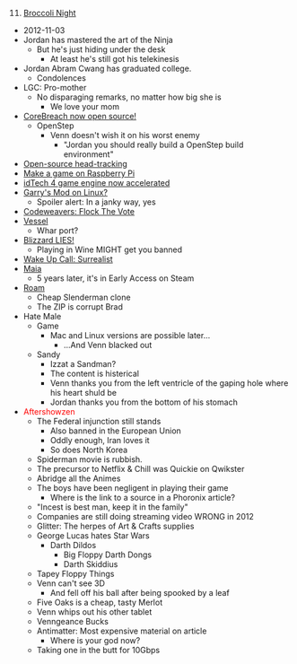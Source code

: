 11. [Broccoli Night](https://linuxgamecast.com/2012/11/linuxgamecast-weekly-ep11-broccoli-night/)
   * 2012-11-03
   * Jordan has mastered the art of the Ninja
      * But he's just hiding under the desk
         * At least he's still got his telekinesis
   * Jordan Abram Cwang has graduated college.
      * Condolences
   * LGC: Pro-mother
      * No disparaging remarks, no matter how big she is
        * We love your mom
   * [CoreBreach now open source!](http://www.gamingonlinux.com/index.php?threads/corebreach-now-open-source.1125/)
      * OpenStep
         * Venn doesn't wish it on his worst enemy
            * "Jordan you should really build a OpenStep build environment"
   * [Open-source head-tracking](https://freegamer.blogspot.com/2012/10/open-source-head-tracking.html)
   * [Make a game on Raspberry Pi](http://www.linuxuser.co.uk/tutorials/make-a-game-on-raspberry-pi)
   * [idTech 4 game engine now accelerated](http://www.vectorfabrics.com/blog/item/vector_fabrics_accelerates_idtech_4_game_engine)
   * [Garry's Mod on Linux?](http://garry.tv/post/34644386248/any-plans-for-porting-gm-to-linux)
     * Spoiler alert: In a janky way, yes
   * [Codeweavers: Flock The Vote](http://flock.codeweavers.com/)
   * [Vessel](https://www.reddit.com/r/linux_gaming/comments/12f3qa/so_where_is_vessel_for_nix_humble_bundle)
     * Whar port?
   * [Blizzard LIES!](http://www.cinemablend.com/games/Blizzard-Caught-Lie-Support-Says-They-Didn-t-Test-Diablo-3-Linux-Exploits-48696.html)
     * Playing in Wine MIGHT get you banned
   * [Wake Up Call: Surrealist](https://linuxgamecast.com/2012/10/wake-up-call-surrealist/)
   * [Maia](https://www.kickstarter.com/projects/1438429768/maia)
     * 5 years later, it's in Early Access on Steam
   * [Roam](https://sourceforge.net/projects/roam12/)
     * Cheap Slenderman clone
     * The ZIP is corrupt Brad
   * Hate Male
     * Game
       * Mac and Linux versions are possible later...
         * ...And Venn blacked out
     * Sandy
       * Izzat a Sandman?
       * The content is histerical
       * Venn thanks you from the left ventricle of the gaping hole where his heart shuld be
       * Jordan thanks you from the bottom of his stomach
   * <span style="color:red">Aftershowzen</span>
     * The Federal injunction still stands
       * Also banned in the European Union
       * Oddly enough, Iran loves it
       * So does North Korea
     * Spiderman movie is rubbish.
     * The precursor to Netflix & Chill was Quickie on Qwikster
     * Abridge all the Animes
     * The boys have been negligent in playing their game
       * Where is the link to a source in a Phoronix article?
     * "Incest is best man, keep it in the family"
     * Companies are still doing streaming video WRONG in 2012
     * Glitter: The herpes of Art & Crafts supplies
     * George Lucas hates Star Wars
       * Darth Dildos
         * Big Floppy Darth Dongs
         * Darth Skiddius
     * Tapey Floppy Things
     * Venn can't see 3D
       * And fell off his ball after being spooked by a leaf
     * Five Oaks is a cheap, tasty Merlot
     * Venn whips out his other tablet
     * Venngeance Bucks
     * Antimatter: Most expensive material on article
       * Where is your god now?
     * Taking one in the butt for 10Gbps
